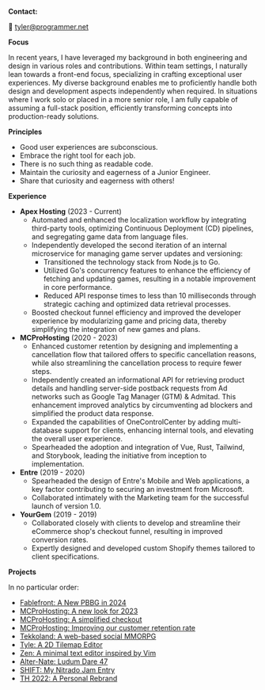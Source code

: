 **Contact:** 

:email: [tyler@programmer.net](mailto:tyler@programmer.net)

**Focus**

In recent years, I have leveraged my background in both engineering and design in various roles and contributions. 
Within team settings, I naturally lean towards a front-end focus, specializing in crafting exceptional user experiences. 
My diverse background enables me to proficiently handle both design and development aspects independently when required. 
In situations where I work solo or placed in a more senior role, I am fully capable of assuming a full-stack position, 
efficiently transforming concepts into production-ready solutions.

**Principles**
- Good user experiences are subconscious.
- Embrace the right tool for each job.
- There is no such thing as readable code.
- Maintain the curiosity and eagerness of a Junior Engineer. 
- Share that curiosity and eagerness with others!

**Experience**

- **Apex Hosting** (2023 - Current)
    - Automated and enhanced the localization workflow by integrating third-party tools, optimizing Continuous Deployment (CD) pipelines, and segregating game data from language files.
    - Independently developed the second iteration of an internal microservice for managing game server updates and versioning:
        - Transitioned the technology stack from Node.js to Go.
        - Utilized Go's concurrency features to enhance the efficiency of fetching and updating games, resulting in a notable improvement in core performance.
        - Reduced API response times to less than 10 milliseconds through strategic caching and optimized data retrieval processes.
    - Boosted checkout funnel efficiency and improved the developer experience by modularizing game and pricing data, thereby simplifying the integration of new games and plans.
- **MCProHosting** (2020 - 2023)
    - Enhanced customer retention by designing and implementing a cancellation flow that tailored offers to specific cancellation reasons,
    while also streamlining the cancellation process to require fewer steps. 
    - Independently created an informational API for retrieving product details and handling server-side postback requests from Ad networks such as Google Tag Manager (GTM) & Admitad. 
    This enhancement improved analytics by circumventing ad blockers and simplified the product data response. 
    - Expanded the capabilities of OneControlCenter by adding multi-database support for clients, enhancing internal tools, and elevating the overall user experience. 
    - Spearheaded the adoption and integration of Vue, Rust, Tailwind, and Storybook, leading the initiative from inception to implementation. 
- **Entre** (2019 - 2020)    
    - Spearheaded the design of Entre's Mobile and Web applications, a key factor contributing to securing an investment from Microsoft.
    - Collaborated intimately with the Marketing team for the successful launch of version 1.0.
- **YourGem** (2019 - 2019)
    - Collaborated closely with clients to develop and streamline their eCommerce shop's checkout funnel, resulting in improved conversion rates.
    - Expertly designed and developed custom Shopify themes tailored to client specifications.

**Projects**

In no particular order:

- [Fablefront: A New PBBG in 2024](/project/fablefront)
- [MCProHosting: A new look for 2023](/project/mcph-2023)
- [MCProHosting: A simplified checkout](/project/mcph-checkout-flow)
- [MCProHosting: Improving our customer retention rate](/project/mcph-customer-retention)
- [Tekkoland: A web-based social MMORPG](/project/tekkoland)
- [Tyle: A 2D Tilemap Editor](/project/tyle)
- [Zen: A minimal text editor inspired by Vim](/project/zen)
- [Alter-Nate: Ludum Dare 47](/project/alter-nate)
- [SHIFT: My Nitrado Jam Entry](/project/shift)
- [TH 2022: A Personal Rebrand](/project/th-2022)

